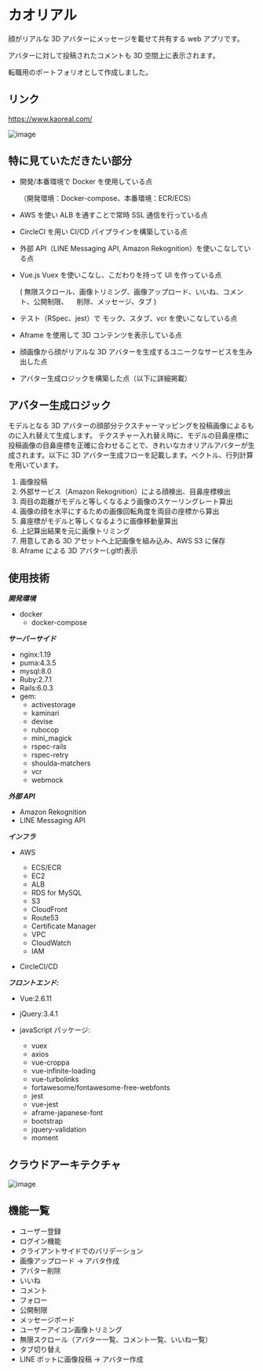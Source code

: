 # カオリアル

顔がリアルな 3D アバターにメッセージを載せて共有する web アプリです。

アバターに対して投稿されたコメントも 3D 空間上に表示されます。

転職用のポートフォリオとして作成しました。

## リンク

https://www.kaoreal.com/

![image](https://user-images.githubusercontent.com/53265885/86504241-2abcb680-bdf1-11ea-8987-9574e21b9267.png)

## 特に見ていただきたい部分

- 開発/本番環境で Docker を使用している点

  （開発環境：Docker-compose、本番環境：ECR/ECS）

- AWS を使い ALB を通すことで常時 SSL 通信を行っている点
- CircleCI を用い CI/CD パイプラインを構築している点
- 外部 API（LINE Messaging API, Amazon Rekognition）を使いこなしている点
- Vue.js Vuex を使いこなし、こだわりを持って UI を作っている点

  ( 無限スクロール、画像トリミング、画像アップロード、いいね、コメント、公開制限、
  　削除、メッセージ、タブ )

- テスト（RSpec、jest）で モック、スタブ、vcr を使いこなしている点
- Aframe を使用して 3D コンテンツを表示している点
- 顔画像から顔がリアルな 3D アバターを生成するユニークなサービスを生み出した点
- アバター生成ロジックを構築した点（以下に詳細掲載）

## アバター生成ロジック

モデルとなる 3D アバターの顔部分テクスチャーマッピングを投稿画像によるものに入れ替えて生成します。
テクスチャー入れ替え時に、モデルの目鼻座標に投稿画像の目鼻座標を正確に合わせることで、きれいなカオリアルアバターが生成されます。以下に 3D アバター生成フローを記載します。ベクトル、行列計算を用いています。

1. 画像投稿
2. 外部サービス（Amazon Rekognition）による顔検出、目鼻座標検出
3. 両目の距離がモデルと等しくなるよう画像のスケーリングレート算出
4. 画像の顔を水平にするための画像回転角度を両目の座標から算出
5. 鼻座標がモデルと等しくなるように画像移動量算出
6. 上記算出結果を元に画像トリミング
7. 用意してある 3D アセットへ上記画像を組み込み、AWS S3 に保存
8. Aframe による 3D アバター(.gltf)表示

## 使用技術

**_開発環境_**

- docker
  - docker-compose

**_サーバーサイド_**

- nginx:1.19
- puma:4.3.5
- mysql:8.0
- Ruby:2.7.1
- Rails:6.0.3
- gem:
  - activestorage
  - kaminari
  - devise
  - rubocop
  - mini_magick
  - rspec-rails
  - rspec-retry
  - shoulda-matchers
  - vcr
  - webmock

**_外部 API_**

- Amazon Rekognition
- LINE Messaging API

**_インフラ_**

- AWS

  - ECS/ECR
  - EC2
  - ALB
  - RDS for MySQL
  - S3
  - CloudFront
  - Route53
  - Certificate Manager
  - VPC
  - CloudWatch
  - IAM

- CircleCI/CD

**_フロントエンド:_**

- Vue:2.6.11
- jQuery:3.4.1

- javaScript パッケージ:

  - vuex
  - axios
  - vue-croppa
  - vue-infinite-loading
  - vue-turbolinks
  - fortawesome/fontawesome-free-webfonts
  - jest
  - vue-jest
  - aframe-japanese-font
  - bootstrap
  - jquery-validation
  - moment

## クラウドアーキテクチャ

![image](https://user-images.githubusercontent.com/53265885/86527330-f1f80c80-bed8-11ea-9cbb-ea4a5c576d93.png)

## 機能一覧

- ユーザー登録
- ログイン機能
- クライアントサイドでのバリデーション
- 画像アップロード → アバタ作成
- アバター削除
- いいね
- コメント
- フォロー
- 公開制限
- メッセージボード
- ユーザーアイコン画像トリミング
- 無限スクロール（アバター一覧、コメント一覧、いいね一覧）
- タブ切り替え
- LINE ボットに画像投稿 → アバター作成
